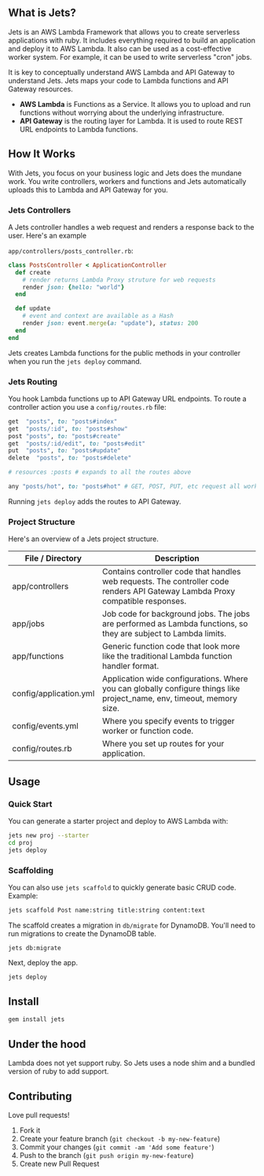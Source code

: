 ## What is Jets?

Jets is an AWS Lambda Framework that allows you to create serverless applications with ruby.  It includes everything required to build an application and deploy it to AWS Lambda.  It also can be used as a cost-effective worker system. For example, it can be used to write serverless "cron" jobs.

It is key to conceptually understand AWS Lambda and API Gateway to understand Jets.  Jets maps your code to Lambda functions and API Gateway resources.

* **AWS Lambda** is Functions as a Service. It allows you to upload and run functions without worrying about the underlying infrastructure.
* **API Gateway** is the routing layer for Lambda. It is used to route REST URL endpoints to Lambda functions.

## How It Works

With Jets, you focus on your business logic and Jets does the mundane work. You write controllers, workers and functions and Jets automatically uploads this to Lambda and API Gateway for you.

### Jets Controllers

A Jets controller handles a web request and renders a response back to the user.  Here's an example

`app/controllers/posts_controller.rb`:

```ruby
class PostsController < ApplicationController
  def create
    # render returns Lambda Proxy struture for web requests
    render json: {hello: "world"}
  end

  def update
    # event and context are available as a Hash
    render json: event.merge(a: "update"), status: 200
  end
end
```

Jets creates Lambda functions for the public methods in your controller when you run the `jets deploy` command.

### Jets Routing

You hook Lambda functions up to API Gateway URL endpoints.  To route a controller action you use a `config/routes.rb` file:

```ruby
get  "posts", to: "posts#index"
get  "posts/:id", to: "posts#show"
post "posts", to: "posts#create"
get  "posts/:id/edit", to: "posts#edit"
put  "posts", to: "posts#update"
delete  "posts", to: "posts#delete"

# resources :posts # expands to all the routes above

any "posts/hot", to: "posts#hot" # GET, POST, PUT, etc request all work
```

Running `jets deploy` adds the routes to API Gateway.

### Project Structure

Here's an overview of a Jets project structure.

File / Directory  | Description
------------- | -------------
app/controllers  | Contains controller code that handles web requests.  The controller code renders API Gateway Lambda Proxy compatible responses.
app/jobs  | Job code for background jobs.  The jobs are performed as Lambda functions, so they are subject to Lambda limits.
app/functions  | Generic function code that look more like the traditional Lambda function handler format.
config/application.yml  | Application wide configurations.  Where you can globally configure things like project_name, env, timeout, memory size.
config/events.yml  | Where you specify events to trigger worker or function code.
config/routes.rb  | Where you set up routes for your application.

## Usage

### Quick Start

You can generate a starter project and deploy to AWS Lambda with:

```sh
jets new proj --starter
cd proj
jets deploy
```

### Scaffolding

You can also use `jets scaffold` to quickly generate basic CRUD code.  Example:

```sh
jets scaffold Post name:string title:string content:text
```

The scaffold creates a migration in `db/migrate` for DynamoDB. You'll need to run migrations to create the DynamoDB table.

```
jets db:migrate
```

Next, deploy the app.

```sh
jets deploy
```

## Install

```sh
gem install jets
```

## Under the hood

Lambda does not yet support ruby. So Jets uses a node shim and a bundled version of ruby to add support.

## Contributing

Love pull requests!

1. Fork it
2. Create your feature branch (`git checkout -b my-new-feature`)
3. Commit your changes (`git commit -am 'Add some feature'`)
4. Push to the branch (`git push origin my-new-feature`)
5. Create new Pull Request

